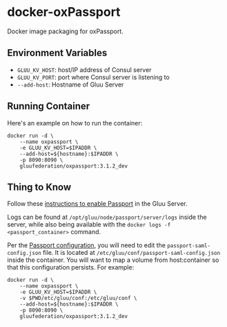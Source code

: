 # docker-oxPassport

Docker image packaging for oxPassport.

## Environment Variables

- `GLUU_KV_HOST`: host/IP address of Consul server
- `GLUU_KV_PORT`: port where Consul server is listening to
- `--add-host`: Hostname of Gluu Server

## Running Container

Here's an example on how to run the container:
```
docker run -d \
    --name oxpassport \
    -e GLUU_KV_HOST=$IPADDR \
    --add-host=${hostname}:$IPADDR \
    -p 8090:8090 \
    gluufederation/oxpassport:3.1.2_dev
```

## Thing to Know

Follow these [instructions to enable Passport](https://gluu.org/docs/ce/3.1.2/authn-guide/inbound-saml-passport/#enable-passport) in the Gluu Server.

Logs can be found at `/opt/gluu/node/passport/server/logs` inside the server, while also being available with the `docker logs -f <passport_container>` command.

Per the [Passport configuration](https://gluu.org/docs/ce/3.1.2/authn-guide/inbound-saml-passport/#configure-trust), you will need to edit the `passport-saml-config.json` file. It is located at `/etc/gluu/conf/passport-saml-config.json` inside the container. You will want to map a volume from host:container so that this configuration persists. For example:

```
docker run -d \
    --name oxpassport \
    -e GLUU_KV_HOST=$IPADDR \
    -v $PWD/etc/gluu/conf:/etc/gluu/conf \
    --add-host=${hostname}:$IPADDR \
    -p 8090:8090 \
    gluufederation/oxpassport:3.1.2_dev
```

